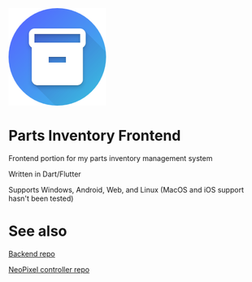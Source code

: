 ![Application icon](docs/icon-192.png)

# Parts Inventory Frontend
Frontend portion for my parts inventory management system

Written in Dart/Flutter

Supports Windows, Android, Web, and Linux (MacOS and iOS support hasn't been tested)

# See also
[Backend repo](https://github.com/meowmeowahrPartsInventoryBackend)

[NeoPixel controller repo](https://github.com/meowmeowahr/PartsInventoryNeoPixels)